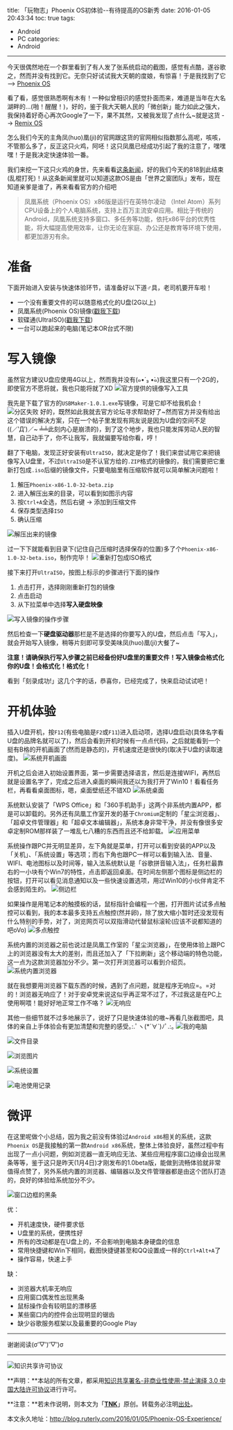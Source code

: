 title: 「玩物志」Phoenix OS初体验--有待提高的OS新秀
date: 2016-01-05 20:43:34
toc: true
tags:
- Android
- PC
categories:
- Android
---
今天很偶然地在一个群里看到了有人发了张系统启动的截图，感觉有点酷，遂谷歌之，然而并没有找到它。无奈只好试试我大天朝的度娘，有惊喜！于是我找到了它 --> [Phoenix OS](http://www.phoenixos.com/)

看了看，感觉很熟悉啊有木有！一种似曾相识的感觉扑面而来，难道是当年在大名湖畔的...(啪！醒醒！)，好的，鉴于我大天朝人民的「微创新」能力如此之强大，我保持着好奇心再次Google了一下，果不其然，又被我发现了点什么~就是这货 --> [Remix OS](http://www.jide.com/en/remixos)

怎么我们今天的主角凤(huo)凰(ji)的官网跟这货的官网相似指数那么高呢，咳咳，不管那么多了，反正这只火鸡，阿呸！这只凤凰已经成功引起了我的注意了，嘿嘿嘿！于是我决定快速体验一番。

我们来挖一下这只火鸡的身世，先来看看[这条新闻](http://www.ithome.com/html/it/198768.htm)，好的我们今天的818到此结束(乱棍打死)！从这条新闻里就可以知道这款OS是由「世界之窗团队」发布，现在知道亲爹是谁了，再来看看官方的介绍吧
> 凤凰系统（Phoenix OS）x86版是运行在英特尔凌动 （Intel Atom）系列CPU设备上的个人电脑系统，支持上百万主流安卓应用。相比于传统的Android，凤凰系统支持多窗口、多任务等功能，依托x86平台的优秀性能，将大幅提高使用效率，让你无论在家庭、办公还是教育等环境下使用，都更加游刃有余。

# 准备
下面开始进入安装与快速体验环节，请准备好以下道♂具，老司机要开车啦！
- 一个没有重要文件的可以随意格式化的U盘(2G以上)
- 凤凰系统(Phoenix OS)镜像([戳我下载](http://www.phoenixos.com/download))
- 软碟通(UltraISO)([戳我下载](http://cn.ezbsystems.com/ultraiso/))
- 一台可以跑起来的电脑(笔记本OR台式不限)

# 写入镜像
虽然官方建议U盘应使用4G以上，然而我并没有(๑•́ ₃ •̀๑)我这里只有一个2G的，即使官方不愿将就，我也只能将就了XD
![官方提供的镜像写入工具](/images/PhoenixOS/tool.png)

我先是下载了官方的`USBMaker-1.0.1.exe`写镜像，可是它却不给我机会！
![分区失败](/images/PhoenixOS/faild.png)
好的，既然如此我就去官方论坛寻求帮助好了~然而官方并没有给出这个错误的解决方案，只在一个帖子里发现有网友说是因为U盘的空间不足((／‵Д′)／~ ╧╧此刻内心是崩溃的)，到了这个地步，我也只能发挥劳动人民的智慧，自己动手了，你不让我写，我就偏要写给你看，哼！

翻了下电脑，发现正好安装有`UltraISO`，就决定是你了！我们来尝试用它来把镜像写入U盘里，不过`UltraISO`是不认官方给的`.ZIP`格式的镜像的，我们需要把它重新打包成`.iso`后缀的镜像文件，只要电脑里有压缩软件就可以简单解决问题啦！
1. 解压`Phoenix-x86-1.0-32-beta.zip`
2. 进入解压出来的目录，可以看到如图示内容
3. 按`Ctrl+A`全选，然后右键 -> 添加到压缩文件
4. 保存类型选择`ISO`
5. 确认压缩

![解压出来的镜像](/images/PhoenixOS/contents.png)

过一下下就能看到目录下(记住自己压缩时选择保存的位置)多了个`Phoenix-x86-1.0-32-beta.iso`，制作完毕！
![重新打包成ISO格式](/images/PhoenixOS/compress.png)

接下来打开`UltraISO`，按图上标示的步骤进行下面的操作
1. 点击打开，选择刚刚重新打包的镜像
2. 点击启动
3. 从下拉菜单中选择**写入硬盘映像**

![写入镜像的操作步骤](/images/PhoenixOS/steps.png)

然后检查一下**硬盘驱动器**那栏是不是选择的你要写入的U盘，然后点击「写入」，就会开始写入镜像，稍等片刻即可享受美味凤(huo)凰(ji)大餐了~

**注意！请确保执行写入步骤之前已经备份好U盘里的重要文件！写入镜像会格式化你的U盘！会格式化！格式化！**

看到「刻录成功!」这几个字的话，恭喜你，已经完成了，快来启动试试吧！

# 开机体验
插入U盘开机，按`F12`(有些电脑是`F2`或`F11`)进入启动项，选择U盘启动(具体名字看U盘的品牌名就可以了)，然后会看到开机时候有一点点代码，之后就能看到一个挺有B格的开机画面了(然而是静态的)，开机速度还是很快的(取决于U盘的读取速度)。
![系统开机画面](/images/PhoenixOS/open.jpg)

开机之后会进入初始设置界面，第一步需要选择语言，然后是连接WIFI，再然后就是设置名字了，完成之后进入桌面的瞬间我还以为我打开了Win10！看看任务栏，再看看桌面图标，嗯，桌面壁纸还不错XD
![系统桌面](/images/PhoenixOS/desktop.png)

系统默认安装了「WPS Office」和「360手机助手」这两个非系统内置APP，都是可以卸载的。另外还有凤凰工作室开发的基于`Chromium`定制的「星尘浏览器」、「超卓文件管理器」和「超卓文本编辑器」，系统本身非常干净，并没有像很多安卓定制ROM那样装了一堆乱七八糟的东西而且还不给卸载。
![应用菜单](/images/PhoenixOS/apps.png)

系统操作跟PC并无明显差异，左下角就是菜单，打开可以看到安装的APP以及「关机」、「系统设置」等选项；而右下角也跟PC一样可以看到输入法、音量、WIFI、电池图标以及时间等，输入法系统默认是「谷歌拼音输入法」，任务栏最靠右的一小块有个Win7的特性，点击即返回桌面。在时间左侧那个图标是侧边栏的按钮，打开可以看见消息通知以及一些快速设置选项，用过Win10的小伙伴肯定不会感到陌生的。
![侧边栏](/images/PhoenixOS/notify.png)

如果操作是用笔记本的触摸板的话，鼠标指针会编程一个圈，打开图片试试多点触控可以看到，我的本本最多支持五点触控(然并卵)，除了放大缩小暂时还没发现有什么特别的手势，对了，浏览网页可以双指滑动代替鼠标滚轮(应该不说都知道的吧oVo)
![多点触控](/images/PhoenixOS/five.png)

系统内置的浏览器之前也说过是凤凰工作室的「星尘浏览器」，在使用体验上跟PC上的浏览器没有太大的差别，而且还加入了「下拉刷新」这个移动端的特色功能，这一点为这款浏览器加分不少。第一次打开浏览器可以看到介绍页。
![系统内置浏览器](/images/PhoenixOS/browser.png)

就在我想要用浏览器下载东西的时候，遇到了点问题，就是程序无响应=。=对的！浏览器无响应了！对于安卓党来说这似乎再正常不过了，不过我这是在PC上使用啊喂！能好好地正常工作不咯？
![无响应](/images/PhoenixOS/noresponse.png)

其他一些细节就不过多地展示了，说好了只是快速体验的嗷~再看几张截图吧，具体的亲自上手体验会有更加清楚和完整的感受｡:.ﾟヽ(*´∀`)ﾉﾟ.:｡
![我的电脑](/images/PhoenixOS/mypc.png)

![文件目录](/images/PhoenixOS/document.png)

![浏览图片](/images/PhoenixOS/pic.png)

![系统设置](/images/PhoenixOS/setting.png)

![电池使用记录](/images/PhoenixOS/battery.png)

# 微评
在这里呢做个小总结，因为我之前没有体验过`Android x86`相关的系统，这款`Phoenix OS`是我接触的第一款`Android x86`系统，整体上体验良好，虽然过程中有出现了一点小问题，例如浏览器一直无响应无法、某些应用程序窗口边缘会出现黑条等等，鉴于这只是昨天(1月4日)才刚发布的1.0beta版，能做到流畅体验就非常值得点赞了，另外系统内置的浏览器、编辑器以及文件管理器都是由这个团队打造的，良好的体验给系统加分不少。

![窗口边框的黑条](/images/PhoenixOS/blackbar.png)

优：
- 开机速度快，硬件要求低
- U盘里的系统，便携性好
- 所有的改动都是在U盘上的，不会影响到电脑本身硬盘的信息
- 常用快捷键和Win下相同，截图快捷键甚至和QQ设置成一样的`Ctrl+Alt+A`了
- 操作容易，快速上手

缺：
- 浏览器大机率无响应
- 应用窗口偶发性出现黑条
- 鼠标操作会有较明显的漂移感
- 某些窗口内的控件会出现明显的锯齿
- 缺少谷歌服务框架以及最重要的Google Play

---

谢谢阅读(σ′▽‵)′▽‵)σ

---

![知识共享许可协议](https://i.creativecommons.org/l/by-nc-nd/3.0/cn/88x31.png)

**声明：**本站的所有文章，都采用[知识共享署名-非商业性使用-禁止演绎 3.0 中国大陆许可协议](http://creativecommons.org/licenses/by-nc-nd/3.0/cn/)进行许可。

**注意：**若未作说明，则本文为「[**TNK**](http://blog.ruterly.com/)」原创。转载务必注明[出处](http://blog.ruterly.com/2016/01/05/Phoenix-OS-Experience/)。

本文永久地址：http://blog.ruterly.com/2016/01/05/Phoenix-OS-Experience/

